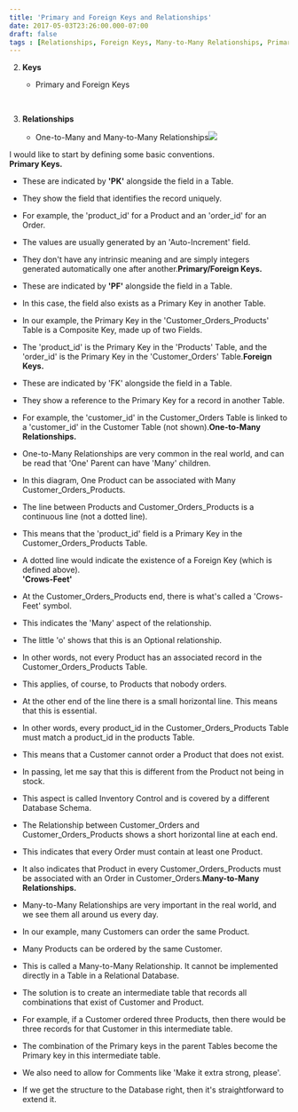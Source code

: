 ```yaml
---
title: 'Primary and Foreign Keys and Relationships'
date: 2017-05-03T23:26:00.000-07:00
draft: false
tags : [Relationships, Foreign Keys, Many-to-Many Relationships, Primary and Foreign Keys and Relationships, One-to-Many Relationships, Primary Keys, Sql Server]
---
```


  
2.  **Keys**  
    
      
    *   Primary and Foreign Keys
      
    
      
     
  
4.  **Relationships**  
    
      
    *   One-to-Many and Many-to-Many Relationships![](http://www.databaseanswers.org/tutorial4_db_schema/images/ordering_in_starbucks.gif)
      
    
      
    
  

  
  
  
I would like to start by defining some basic conventions.  
**Primary Keys.**  

  
*   These are indicated by **'PK'** alongside the field in a Table.
  
*   They show the field that identifies the record uniquely.
  
*   For example, the 'product\_id' for a Product and an 'order\_id' for an Order.
  
*   The values are usually generated by an 'Auto-Increment' field.
  
*   They don't have any intrinsic meaning and are simply integers generated automatically one after another.**Primary/Foreign Keys.**
  
*   These are indicated by **'PF'** alongside the field in a Table.
  
*   In this case, the field also exists as a Primary Key in another Table.
  
*   In our example, the Primary Key in the 'Customer\_Orders\_Products' Table is a Composite Key, made up of two Fields.
  
*   The 'product\_id' is the Primary Key in the 'Products' Table, and the 'order\_id' is the Primary Key in the 'Customer_Orders' Table.**Foreign Keys.**
  
*   These are indicated by 'FK' alongside the field in a Table.
  
*   They show a reference to the Primary Key for a record in another Table.
  
*   For example, the 'customer\_id' in the Customer\_Orders Table is linked to a 'customer_id' in the Customer Table (not shown).**One-to-Many Relationships.**
  
*   One-to-Many Relationships are very common in the real world, and can be read that 'One' Parent can have 'Many' children.
  
*   In this diagram, One Product can be associated with Many Customer\_Orders\_Products.
  
*   The line between Products and Customer\_Orders\_Products is a continuous line (not a dotted line).
  
*   This means that the 'product\_id' field is a Primary Key in the Customer\_Orders_Products Table.
  
*   A dotted line would indicate the existence of a Foreign Key (which is defined above).  
    **'Crows-Feet'**
  
*   At the Customer\_Orders\_Products end, there is what's called a 'Crows-Feet' symbol.
  
*   This indicates the 'Many' aspect of the relationship.
  
*   The little 'o' shows that this is an Optional relationship.
  
*   In other words, not every Product has an associated record in the Customer\_Orders\_Products Table.
  
*   This applies, of course, to Products that nobody orders.
  
*   At the other end of the line there is a small horizontal line. This means that this is essential.
  
*   In other words, every product\_id in the Customer\_Orders\_Products Table must match a product\_id in the products Table.
  
*   This means that a Customer cannot order a Product that does not exist.
  
*   In passing, let me say that this is different from the Product not being in stock.
  
*   This aspect is called Inventory Control and is covered by a different Database Schema.
  
*   The Relationship between Customer\_Orders and Customer\_Orders_Products shows a short horizontal line at each end.
  
*   This indicates that every Order must contain at least one Product.
  
*   It also indicates that Product in every Customer\_Orders\_Products must be associated with an Order in Customer_Orders.**Many-to-Many Relationships.**
  
*   Many-to-Many Relationships are very important in the real world, and we see them all around us every day.
  
*   In our example, many Customers can order the same Product.
  
*   Many Products can be ordered by the same Customer.
  
*   This is called a Many-to-Many Relationship. It cannot be implemented directly in a Table in a Relational Database.
  
*   The solution is to create an intermediate table that records all combinations that exist of Customer and Product.
  
*   For example, if a Customer ordered three Products, then there would be three records for that Customer in this intermediate table.
  
*   The combination of the Primary keys in the parent Tables become the Primary key in this intermediate table.
  
*   We also need to allow for Comments like 'Make it extra strong, please'.
  

  

  
*   If we get the structure to the Database right, then it's straightforward to extend it.